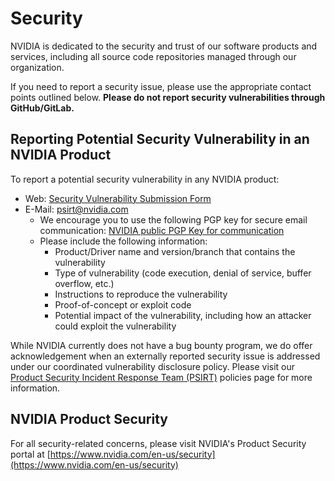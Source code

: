 # Security

NVIDIA is dedicated to the security and trust of our software products and services, including all source code repositories managed through our organization.

If you need to report a security issue, please use the appropriate contact points outlined below. **Please do not report security vulnerabilities through GitHub/GitLab.**

## Reporting Potential Security Vulnerability in an NVIDIA Product

To report a potential security vulnerability in any NVIDIA product:

- Web: [Security Vulnerability Submission Form](https://www.nvidia.com/object/submit-security-vulnerability.html)
- E-Mail: [psirt@nvidia.com](mailto:psirt@nvidia.com)
  - We encourage you to use the following PGP key for secure email communication: [NVIDIA public PGP Key for communication](https://www.nvidia.com/en-us/security/pgp-key)
  - Please include the following information:
    - Product/Driver name and version/branch that contains the vulnerability
    - Type of vulnerability (code execution, denial of service, buffer overflow, etc.)
    - Instructions to reproduce the vulnerability
    - Proof-of-concept or exploit code
    - Potential impact of the vulnerability, including how an attacker could exploit the vulnerability

While NVIDIA currently does not have a bug bounty program, we do offer acknowledgement when an externally reported security issue is addressed under our coordinated vulnerability disclosure policy. Please visit our [Product Security Incident Response Team (PSIRT)](https://www.nvidia.com/en-us/security/psirt-policies/) policies page for more information.

## NVIDIA Product Security

For all security-related concerns, please visit NVIDIA's Product Security portal at [https://www.nvidia.com/en-us/security](https://www.nvidia.com/en-us/security)
